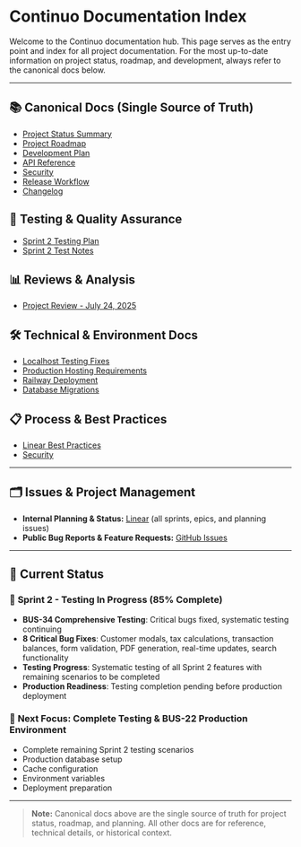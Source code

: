 # Continuo Documentation Index

Welcome to the Continuo documentation hub. This page serves as the entry point and index for all project documentation. For the most up-to-date information on project status, roadmap, and development, always refer to the canonical docs below.

---

## 📚 Canonical Docs (Single Source of Truth)
- [Project Status Summary](./PROJECT_STATUS_SUMMARY.md)
- [Project Roadmap](./PROJECT_ROADMAP.md)
- [Development Plan](./DEVELOPMENT_PLAN.md)
- [API Reference](./API.md)
- [Security](./SECURITY.md)
- [Release Workflow](./RELEASE_WORKFLOW.md)
- [Changelog](../CHANGELOG.md)

## 🧪 Testing & Quality Assurance
- [Sprint 2 Testing Plan](./SPRINT_2_TESTING_PLAN.md)
- [Sprint 2 Test Notes](./SPRINT_2_TEST_NOTES.md)

## 📊 Reviews & Analysis
- [Project Review - July 24, 2025](./PROJECT_REVIEW.md)

## 🛠️ Technical & Environment Docs
- [Localhost Testing Fixes](./LOCALHOST_TESTING_FIXES.md)
- [Production Hosting Requirements](./PRODUCTION_HOSTING_REQUIREMENTS.md)
- [Railway Deployment](./RAILWAY_DEPLOYMENT.md)
- [Database Migrations](./DATABASE_MIGRATIONS.md)

## 📋 Process & Best Practices
- [Linear Best Practices](./LINEAR_BEST_PRACTICES.md)
- [Security](./SECURITY.md)

---

## 🗂️ Issues & Project Management

- **Internal Planning & Status:** [Linear](https://linear.app/scootr-ca/team/Business%20Dev/active) (all sprints, epics, and planning issues)
- **Public Bug Reports & Feature Requests:** [GitHub Issues](https://github.com/jshields-ca/Continuo/issues)

---

## 🎯 Current Status

### 🔄 **Sprint 2 - Testing In Progress (85% Complete)**
- **BUS-34 Comprehensive Testing**: Critical bugs fixed, systematic testing continuing
- **8 Critical Bug Fixes**: Customer modals, tax calculations, transaction balances, form validation, PDF generation, real-time updates, search functionality
- **Testing Progress**: Systematic testing of all Sprint 2 features with remaining scenarios to be completed
- **Production Readiness**: Testing completion pending before production deployment

### 🔄 **Next Focus: Complete Testing & BUS-22 Production Environment**
- Complete remaining Sprint 2 testing scenarios
- Production database setup
- Cache configuration
- Environment variables
- Deployment preparation

---

> **Note:** Canonical docs above are the single source of truth for project status, roadmap, and planning. All other docs are for reference, technical details, or historical context. 